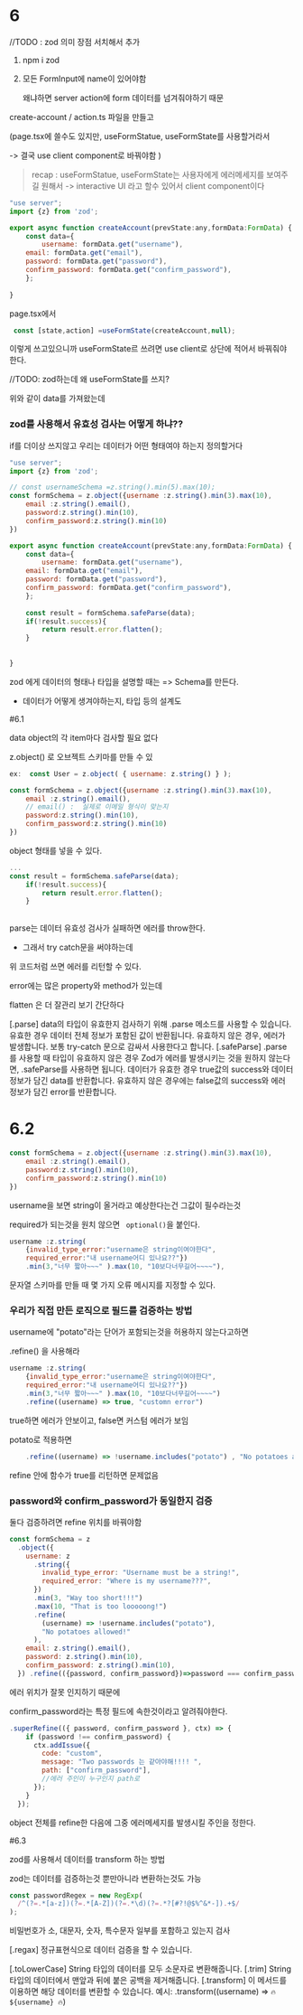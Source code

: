 # 6

//TODO : zod 의미 장점 서치해서 추가

1. npm i zod

2. 모든 FormInput에 name이 있어야함
  
   왜냐하면 server action에 form 데이터를 넘겨줘야하기 때문

create-account / action.ts 파일을 만들고

(page.tsx에 쓸수도 있지만, useFormStatue, useFormState를 사용할거라서 

-> 결국 use client component로 바꿔야함  )

>recap :  useFormStatue, useFormState는 사용자에게 에러메세지를 보여주길 원해서 -> interactive UI 라고 할수 있어서 client component이다



``` jsx
"use server";
import {z} from 'zod';

export async function createAccount(prevState:any,formData:FormData) {
    const data={
        username: formData.get("username"),
    email: formData.get("email"),
    password: formData.get("password"),
    confirm_password: formData.get("confirm_password"),
    };
    
}
```
page.tsx에서 

``` jsx
 const [state,action] =useFormState(createAccount,null);
```
 이렇게 쓰고있으니까 useFormState르 쓰려면 use client로 상단에 적어서 바꿔줘야한다. 


 //TODO: zod하는데 왜 useFormState를 쓰지?


위와 같이 data를 가져왔는데
### zod를 사용해서 유효성 검사는 어떻게 하냐??

if를 더이상 쓰지않고
우리는 데이터가 어떤 형태여야 하는지 정의할거다

``` jsx
"use server";
import {z} from 'zod';

// const usernameSchema =z.string().min(5).max(10);
const formSchema = z.object({username :z.string().min(3).max(10),
    email :z.string().email(),
    password:z.string().min(10),
    confirm_password:z.string().min(10)
})

export async function createAccount(prevState:any,formData:FormData) {
    const data={
        username: formData.get("username"),
    email: formData.get("email"),
    password: formData.get("password"),
    confirm_password: formData.get("confirm_password"),
    };
    
    const result = formSchema.safeParse(data);
    if(!result.success){
        return result.error.flatten();
    }
    
   
}
```
zod 에게 데이터의 형태나 타입을 설명할 때는  => Schema를 만든다.
- 데이터가 어떻게 생겨야하는지, 타입 등의 설계도


#6.1
 
 data object의 각 item마다 검사할 필요 없다

 z.object() 로 오브젝트 스키마를 만들 수 있

``` jsx
ex:  const User = z.object( { username: z.string() } ); 
```

``` jsx
const formSchema = z.object({username :z.string().min(3).max(10),
    email :z.string().email(), 
    // email() :  실제로 이메일 형식이 맞는지 
    password:z.string().min(10),
    confirm_password:z.string().min(10)
})
```
object 형태를 넣을 수 있다.


``` jsx
...
const result = formSchema.safeParse(data);
    if(!result.success){
        return result.error.flatten();
    }
    

```

parse는 데이터 유효성 검사가 실패하면 에러를 throw한다.

- 그래서 try catch문을 써야하는데

위 코드처럼 쓰면 에러를 리턴할 수 있다. 

error에는 많은 property와 method가 있는데

flatten 은 더 잘관리 보기 간단하다

[.parse]
data의 타입이 유효한지 검사하기 위해 .parse 메소드를 사용할 수 있습니다. 유효한 경우 데이터 전체 정보가 포함된 값이 반환됩니다. 유효하지 않은 경우, 에러가 발생합니다. 보통 try-catch 문으로 감싸서 사용한다고 합니다.
[.safeParse]
.parse를 사용할 때 타입이 유효하지 않은 경우 Zod가 에러를 발생시키는 것을 원하지 않는다면, .safeParse를 사용하면 됩니다.
데이터가 유효한 경우 true값의 success와 데이터 정보가 담긴 data를 반환합니다.
유효하지 않은 경우에는 false값의 success와 에러 정보가 담긴 error를 반환합니다.


# 6.2


``` jsx
const formSchema = z.object({username :z.string().min(3).max(10),
    email :z.string().email(),
    password:z.string().min(10),
    confirm_password:z.string().min(10)
})

```

username을 보면
string이 올거라고 예상한다는건 그값이 필수라는것

required가 되는것을 원치 않으면
``` optional()```을 붙인다.

``` jsx
username :z.string(
    {invalid_type_error:"username은 string이여야한다",
    required_error:"내 username어디 있나요??"})
    .min(3,"너무 짧아~~~" ).max(10, "10보다너무길어~~~~"),
```

문자열 스키마를 만들 때 몇 가지 오류 메시지를 지정할 수 있다.

### 우리가 직접 만든 로직으로 필드를 검증하는 방법

username에 "potato"라는 단어가 포함되는것을 허용하지 않는다고하면

.refine() 을 사용해라
``` jsx
username :z.string(
    {invalid_type_error:"username은 string이여야한다",
    required_error:"내 username어디 있나요??"})
    .min(3,"너무 짧아~~~" ).max(10, "10보다너무길어~~~~")
    .refine((username) => true, "customn error")
```

true하면 에러가 안보이고, false면 커스텀 에러가 보임

potato로 적용하면

``` jsx
    .refine((username) => !username.includes("potato") , "No potatoes allowed!"),
```

refine 안에 함수가 true를 리턴하면 문제없음



### password와 confirm_password가 동일한지 검증

둘다 검증하려면 refine 위치를 바꿔야함 
``` jsx
const formSchema = z
  .object({
    username: z
      .string({
        invalid_type_error: "Username must be a string!",
        required_error: "Where is my username???",
      })
      .min(3, "Way too short!!!")
      .max(10, "That is too looooong!")
      .refine(
        (username) => !username.includes("potato"),
        "No potatoes allowed!"
      ),
    email: z.string().email(),
    password: z.string().min(10),
    confirm_password: z.string().min(10),
  }) .refine(({password, confirm_password})=>password === confirm_password, "두개는 같아야한다!" )
```

에러 위치가 잘못 인지하기 때문에

confirm_password라는 특정 필드에 속한것이라고 알려줘야한다.

``` jsx
.superRefine(({ password, confirm_password }, ctx) => {
    if (password !== confirm_password) {
      ctx.addIssue({
        code: "custom",
        message: "Two passwords 는 같아야해!!!! ",
        path: ["confirm_password"],
        //에러 주인이 누구인지 path로
      });
    }
  });
```
object 전체를 refine한 다음에 그중 에러메세지를 발생시킬 주인을 정한다.


#6.3

zod를 사용해서 데이터를 transform 하는 방법

zod는 데이터를 검증하는것 뿐만아니라 변환하는것도 가능


``` jsx
const passwordRegex = new RegExp(
  /^(?=.*[a-z])(?=.*[A-Z])(?=.*\d)(?=.*?[#?!@$%^&*-]).+$/
);

``` 
비밀번호가 소, 대문자, 숫자, 특수문자 일부를 포함하고 있는지 검사


[.regax]
정규표현식으로 데이터 검증을 할 수 있습니다.

[.toLowerCase]
String 타입의 데이터를 모두 소문자로 변환해줍니다.
[.trim]
String 타입의 데이터에서 맨앞과 뒤에 붙은 공백을 제거해줍니다.
[.transform]
이 메서드를 이용하면 해당 데이터를 변환할 수 있습니다.
예시: .transform((username) => `🔥 ${username} 🔥`)